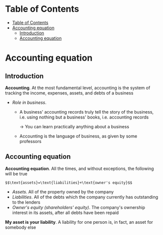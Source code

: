 <!-- TOC titleSize:1 tabSpaces:2 depthFrom:1 depthTo:6 withLinks:1 updateOnSave:1 orderedList:0 skip:0 title:1 charForUnorderedList:* -->
# Table of Contents
- [Table of Contents](#table-of-contents)
- [Accounting equation](#accounting-equation)
  - [Introduction](#introduction)
  - [Accounting equation](#accounting-equation-1)
<!-- /TOC -->

# Accounting equation
## Introduction
**Accounting**. At the most fundamental level, accounting is the system of tracking the income, expenses, assets, and debts of a business
* *Role in business*.
    * A business' accounting records truly tell the story of the business, i.e. using nothing but a business' books, i.e. accounting records

        $\to$ You can learn practically anything about a business
    * Accounting is the language of business, as given by some professors

## Accounting equation
**Accounting equation**. All the times, and without exceptions, the following will be true

    $$\text{assets}=\text{liabilities}+\text{owner's equity}$$

* *Assets*. All of the property owned by the company
* *Liabilities*. All of the debts which the company currently has outstanding to the lenders
* *Owner's equity (shareholders' equity)*. The company's ownership interest in its assets, after all debts have been repaid

**My asset is your liability**. A liability for one person is, in fact, an asset for somebody else